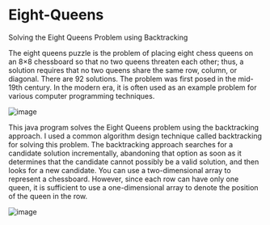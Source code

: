 # Eight-Queens
Solving the Eight Queens Problem using Backtracking

The eight queens puzzle is the problem of placing eight chess queens on an 8×8 chessboard so that no two queens threaten each other; thus, a solution requires that no two queens share the same row, column, or diagonal. There are 92 solutions. The problem was first posed in the mid-19th century. In the modern era, it is often used as an example problem for various computer programming techniques.

![image](https://user-images.githubusercontent.com/24220136/231668020-2f474fa6-ac7b-45f7-9417-cd592c4875a1.png)

This java program solves the Eight Queens problem using the backtracking approach. I used a common algorithm design technique called backtracking for solving this problem. The backtracking approach searches for a candidate solution incrementally, abandoning that option as soon as it determines that the candidate cannot possibly be a valid solution, and then looks for a new candidate. You can use a two-dimensional array to represent a chessboard. However, since each row can have only one queen, it is sufficient to use a one-dimensional array to denote the position of the queen in the row. 

![image](https://user-images.githubusercontent.com/24220136/231668815-0617c673-1d17-43ff-ac91-654dee9a78b3.png)
